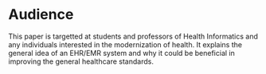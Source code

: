# Audience
This paper is targetted at students and professors of Health Informatics and any individuals interested in the modernization of health. It explains the general idea of an EHR/EMR system and why it could be beneficial in improving the general healthcare standards.
